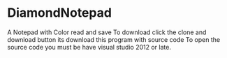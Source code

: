 # DiamondNotepad
A Notepad with Color read and save
To download click the clone and download button its download this program with source code
To open the source code you must be have visual studio 2012 or late.
